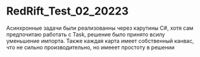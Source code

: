 # RedRift_Test_02_20223

Асинхронные задачи были реализованны через карутины C#, хотя сам предпочитаю работать с Task, решение было принято всилу уменьшение импорта.
Также каждая карта имеет собственный канвас, что не сильно производительно, но имееет простоту в решении
